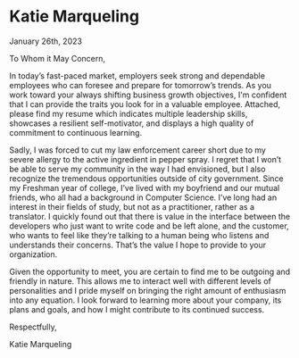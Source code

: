 # Katie Marqueling
January 26th, 2023

To Whom it May Concern,

In today’s fast-paced market, employers seek strong and dependable employees who can foresee and prepare for tomorrow’s trends. As you work toward your always shifting business growth objectives, I'm confident that I can provide the traits you look for in a valuable employee.  Attached, please find my resume which indicates multiple leadership skills, showcases a resilient self-motivator, and displays a high quality of commitment to continuous learning. 

Sadly, I was forced to cut my law enforcement career short due to my severe allergy to the active ingredient in pepper spray. I regret that I won’t be able to serve my community in the way I had envisioned, but I also recognize the tremendous opportunities outside of city government. Since my Freshman year of college, I’ve lived with my boyfriend and our mutual friends, who all had a background in Computer Science. I’ve long had an interest in their fields of study, but not as a practitioner, rather as a translator. I quickly found out that there is value in the interface between the developers who just want to write code and be left alone, and the customer, who wants to feel like they’re talking to a human being who listens and understands their concerns. That’s the value I hope to provide to your organization.

Given the opportunity to meet, you are certain to find me to be outgoing and friendly in nature.  This allows me to interact well with different levels of personalities and I pride myself on bringing the right amount of enthusiasm into any equation. I look forward to learning more about your company, its plans and goals, and how I might contribute to its continued success.

Respectfully,

Katie Marqueling
